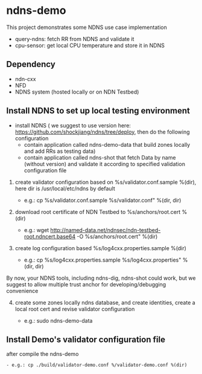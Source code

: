 ndns-demo
=========

This project demonstrates some NDNS use case implementation
- query-ndns: fetch RR from NDNS and validate it
- cpu-sensor: get local CPU temperature and store it in NDNS

Dependency
----------
- ndn-cxx
- NFD
- NDNS system (hosted locally or on NDN Testbed)


Install NDNS to set up local testing environment
--------------------------------------------------
- install NDNS ( we suggest to use version here: https://github.com/shockjiang/ndns/tree/deploy, then do the following configuration
  - contain application called ndns-demo-data that build zones locally and add RRs as testing data)
  - contain application called ndns-shot that fetch Data by name (without version) and validate it according to specified validation configuration file


1. create validator configuration based on %s/validator.conf.sample %(dir), here dir is /usr/local/etc/ndns by default
   - e.g.: cp %s/validator.conf.sample %s/validator.conf" %(dir, dir)

2. download root certificate of NDN Testbed to %s/anchors/root.cert %(dir)
   - e.g.: wget http://named-data.net/ndnsec/ndn-testbed-root.ndncert.base64 -O %s/anchors/root.cert" %(dir)

3. create log configuration based %s/log4cxx.properties.sample %(dir)
   - e.g.: cp %s/log4cxx.properties.sample %s/log4cxx.properties" %(dir, dir)

By now, your NDNS tools, including ndns-dig, ndns-shot could work, but we suggest to allow multiple trust anchor for developing/debugging convenience

4. create some zones locally ndns database, and create identities, create a local root cert and revise validator configuration

   - e.g.: sudo ndns-demo-data

Install Demo's validator configuration file
-------------------------------------------

after compile the ndns-demo

    - e.g.: cp ./build/validator-demo.conf %/validator-demo.conf %(dir)
